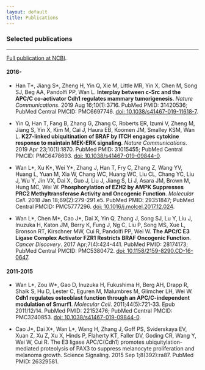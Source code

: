 ```yaml
---
layout: default
title: Publications
---
```


###  Selected publications
* * *
[Full publication at NCBI](https://www.ncbi.nlm.nih.gov/myncbi/14oug0lc3t/bibliography/public/).

#### 2016-
- Han T\*, Jiang S\*, Zheng H, Yin Q, Xie M, Little MR, Yin X, Chen M, Song SJ, Beg AA, Pandolfi PP, Wan L. **Interplay between c-Src and the APC/C co-activator Cdh1 regulates mammary tumorigenesis**. _Nature Communications_. 2019 Aug 16;10(1):3716. PubMed PMID: 31420536; PubMed Central PMCID: PMC6697746. [doi: 10.1038/s41467-019-11618-7](https://doi.org/10.1038/s41467-019-11618-7).

-	Yin Q, Han T, Fang B, Zhang G, Zhang C, Roberts ER, Izumi V, Zheng M, Jiang S, Yin X, Kim M, Cai J, Haura EB, Koomen JM, Smalley KSM, Wan L. **K27-linked ubiquitination of BRAF by ITCH engages cytokine response to maintain MEK-ERK signaling**. _Nature Communications_. 2019 Apr 23;10(1):1870. PubMed PMID: 31015455; PubMed Central PMCID: PMC6478693. [doi: 10.1038/s41467-019-09844-0](https://doi.org/10.1038/s41467-019-09844-0).

-	Wan L\*, Xu K\*, Wei Y\*, Zhang J, Han T, Fry C, Zhang Z, Wang YV, Huang L, Yuan M, Xia W, Chang WC, Huang WC, Liu CL, Chang YC, Liu J, Wu Y, Jin VX, Dai X, Guo J, Liu J, Jiang S, Li J, Asara JM, Brown M, Hung MC, Wei W. **Phosphorylation of EZH2 by AMPK Suppresses PRC2 Methyltransferase Activity and Oncogenic Function**. _Molecular Cell_. 2018 Jan 18;69(2):279-291.e5. PubMed PMID: 29351847; PubMed Central PMCID: PMC5777296. [doi: 10.1016/j.molcel.2017.12.024](https://doi.org/10.1016/j.molcel.2017.12.024).

- Wan L\*, Chen M\*, Cao J\*, Dai X, Yin Q, Zhang J, Song SJ, Lu Y, Liu J, Inuzuka H, Katon JM, Berry K, Fung J, Ng C, Liu P, Song MS, Xue L, Bronson RT, Kirschner MW, Cui R, Pandolfi PP, Wei W. **The APC/C E3 Ligase Complex Activator FZR1 Restricts BRAF Oncogenic Function**. _Cancer Discovery_. 2017 Apr;7(4):424-441. PubMed PMID: 28174173; PubMed Central PMCID: PMC5380472. [doi: 10.1158/2159-8290.CD-16-0647](https://doi.org/10.1158/2159-8290.CD-16-0647).

#### 2011-2015

- Wan L\*, Zou W\*, Gao D, Inuzuka H, Fukushima H, Berg AH, Drapp R, Shaik S, Hu D, Lester C, Eguren M, Malumbres M, Glimcher LH, Wei W. **Cdh1 regulates osteoblast function through an APC/C-independent modulation of Smurf1**. _Molecular Cell_. 2011;44(5):721-33. Epub 2011/12/14. PubMed PMID: 22152476; PubMed Central PMCID: PMC3240853. [doi: 10.1038/s41467-019-09844-0](https://doi.org/10.1038/s41467-019-09844-0).

- Cao J\*, Dai X\*, Wan L\*, Wang H, Zhang J, Goff PS, Sviderskaya EV, Xuan Z, Xu Z, Xu X, Hinds P, Flaherty KT, Faller DV, Goding CR, Wang Y, Wei W, Cui R. The E3 ligase APC/C(Cdh1) promotes ubiquitylation-mediated proteolysis of PAX3 to suppress melanocyte proliferation and melanoma growth. Science Signaling. 2015 Sep 1;8(392):ra87. PubMed PMID: 26329581.
